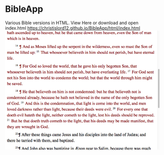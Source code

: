 # BibleApp
Various Bible versions in HTML.
View Here or download and open index.html
https://christislord12.github.io/BibleApp/html/index.html
![Alt text](screenshot.png?raw=true "Screenshot")
